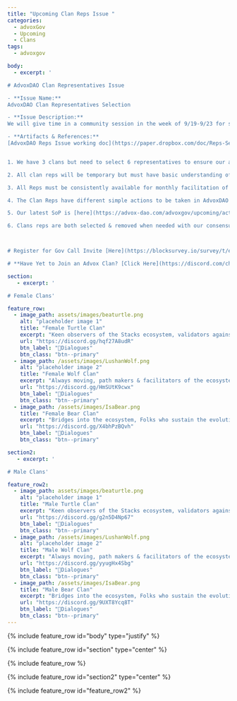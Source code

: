 ```yaml
---
title: "Upcoming Clan Reps Issue "
categories:
  - advoxGov
  - Upcoming
  - Clans
tags:
  - advoxgov

body: 
  - excerpt: ' 

# AdvoxDAO Clan Representatives Issue

- **Issue Name:**
AdvoxDAO Clan Representatives Selection

- **Issue Description:** 
We will give time in a community session in the week of 9/19-9/23 for selection of six clan representatives. This selection will then be confirmed via our consensus flows in #active-issues and #formal-issues in following days. We need our reps first, this will ensure the issue consensus completes. 

- **Artifacts & References:** 
[AdvoxDAO Reps Issue working doc](https://paper.dropbox.com/doc/Reps-Selection-Issue--BpXcfhc11N~nIdzvIj7Z1pPBAQ-OaruTyFFf90TsPeZDvv13)


1. We have 3 clans but need to select 6 representatives to ensure our autonomous decision making goals are met. 3 Female Reps 3 Male Reps. 

2. All clan reps will be temporary but must have basic understanding of our Turtle, Wolf and Bear [clan model](https://discord.com/channels/621759717756370964/916371047102705704/1012059812130992128). 

3. All Reps must be consistently available for monthly facilitation of active AdvoxDAO issues described below. Sub reps can be chosen by reps for support in facilitation & emergency absence. 

4. The Clan Reps have different simple actions to be taken in AdvoxDAO discord channels to ensure we smoothly complete our consensus decision making flows. 

5. Our latest SoP is [here](https://advox-dao.com/advoxgov/upcoming/active-issues/).

6. Clans reps are both selected & removed when needed with our consensus tools described above. 



# Register for Gov Call Invite [Here](https://blocksurvey.io/survey/t/ecb59a8e-d577-42db-94ed-5354d64a0359/r/o)  

# **Have Yet to Join an Advox Clan? [Click Here](https://discord.com/channels/621759717756370964/916371047102705704/1011947207697641562)**'

section:
   - excerpt: ' 

# Female Clans'

feature_row:
  - image_path: assets/images/beaturtle.png
    alt: "placeholder image 1"
    title: "Female Turtle Clan"
    excerpt: "Keen observers of the Stacks ecosystem, validators against core values."
    url: "https://discord.gg/hqf27A8udR"
    btn_label: "🐢Dialogues"
    btn_class: "btn--primary"
  - image_path: /assets/images/LushanWolf.png
    alt: "placeholder image 2"
    title: "Female Wolf Clan"
    excerpt: "Always moving, path makers & facilitators of the ecosystem."
    url: "https://discord.gg/HmSUtK9cwx"
    btn_label: "🐺Dialogues"
    btn_class: "btn--primary"
  - image_path: /assets/images/IsaBear.png
    title: "Female Bear Clan"
    excerpt: "Bridges into the ecosystem, Folks who sustain the evolution of the ecosystem."
    url: "https://discord.gg/X4bhPzBQvh"
    btn_label: "🐻Dialogues"
    btn_class: "btn--primary"

section2:
   - excerpt: ' 

# Male Clans'

feature_row2:
  - image_path: assets/images/beaturtle.png
    alt: "placeholder image 1"
    title: "Male Turtle Clan"
    excerpt: "Keen observers of the Stacks ecosystem, validators against core values."
    url: "https://discord.gg/g2n5D4Np67"
    btn_label: "🐢Dialogues"
    btn_class: "btn--primary"
  - image_path: /assets/images/LushanWolf.png
    alt: "placeholder image 2"
    title: "Male Wolf Clan"
    excerpt: "Always moving, path makers & facilitators of the ecosystem."
    url: "https://discord.gg/yyugHx4Sbg"
    btn_label: "🐺Dialogues"
    btn_class: "btn--primary"
  - image_path: /assets/images/IsaBear.png
    title: "Male Bear Clan"
    excerpt: "Bridges into the ecosystem, Folks who sustain the evolution of the ecosystem."
    url: "https://discord.gg/9UXT8Ycq8T"
    btn_label: "🐻Dialogues"
    btn_class: "btn--primary"
---
```

{% include feature_row id="body" type="justify" %}

{% include feature_row id="section" type="center" %}

{% include feature_row %}

{% include feature_row id="section2" type="center" %}

{% include feature_row id="feature_row2" %}
